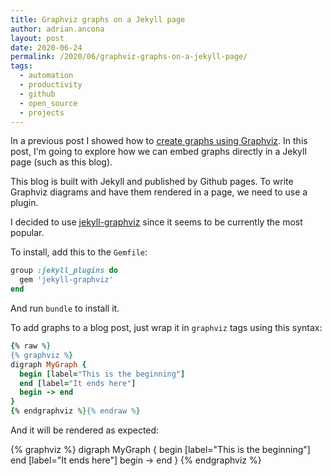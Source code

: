 ```yaml
---
title: Graphviz graphs on a Jekyll page
author: adrian.ancona
layout: post
date: 2020-06-24
permalink: /2020/06/graphviz-graphs-on-a-jekyll-page/
tags:
  - automation
  - productivity
  - github
  - open_source
  - projects
---
```


In a previous post I showed how to [create graphs using Graphviz](/2020/06/create-diagrams-with-code-using-graphviz/). In this post, I'm going to explore how we can embed graphs directly in a Jekyll page (such as this blog).

This blog is built with Jekyll and published by Github pages. To write Graphviz diagrams and have them rendered in a page, we need to use a plugin.

I decided to use [jekyll-graphviz](https://github.com/kui/jekyll-graphviz) since it seems to be currently the most popular.

To install, add this to the `Gemfile`:

```ruby
group :jekyll_plugins do
  gem 'jekyll-graphviz'
end
```

And run `bundle` to install it.

<!--more-->

To add graphs to a blog post, just wrap it in `graphviz` tags using this syntax:

```ruby
{% raw %}
{% graphviz %}
digraph MyGraph {
  begin [label="This is the beginning"]
  end [label="It ends here"]
  begin -> end
}
{% endgraphviz %}{% endraw %}
```

And it will be rendered as expected:

{% graphviz %}
digraph MyGraph {
  begin [label="This is the beginning"]
  end [label="It ends here"]
  begin -> end
}
{% endgraphviz %}
